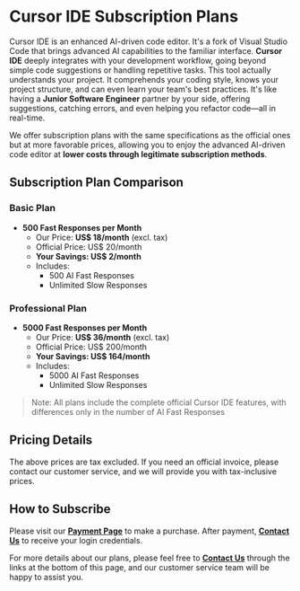 # Cursor IDE Subscription Plans

Cursor IDE is an enhanced AI-driven code editor. It's a fork of Visual Studio Code that brings advanced AI capabilities to the familiar interface. **Cursor IDE** deeply integrates with your development workflow, going beyond simple code suggestions or handling repetitive tasks. This tool actually understands your project. It comprehends your coding style, knows your project structure, and can even learn your team's best practices. It's like having a **Junior Software Engineer** partner by your side, offering suggestions, catching errors, and even helping you refactor code—all in real-time.

We offer subscription plans with the same specifications as the official ones but at more favorable prices, allowing you to enjoy the advanced AI-driven code editor at **lower costs through legitimate subscription methods**.

## Subscription Plan Comparison

### Basic Plan
- **500 Fast Responses per Month**
  - Our Price: **US$ 18/month** (excl. tax)
  - Official Price: US$ 20/month
  - **Your Savings: US$ 2/month**
  - Includes:
    - 500 AI Fast Responses
    - Unlimited Slow Responses
    
### Professional Plan
- **5000 Fast Responses per Month**
  - Our Price: **US$ 36/month** (excl. tax)
  - Official Price: US$ 200/month
  - **Your Savings: US$ 164/month**
  - Includes:
    - 5000 AI Fast Responses
    - Unlimited Slow Responses

> Note: All plans include the complete official Cursor IDE features, with differences only in the number of AI Fast Responses

## Pricing Details
The above prices are tax excluded. If you need an official invoice, please contact our customer service, and we will provide you with tax-inclusive prices.

## How to Subscribe
Please visit our [**Payment Page**](https://payment.stima.tech) to make a purchase. After payment, [**Contact Us**](mailto:support@stima.tech) to receive your login credentials.

For more details about our plans, please feel free to [**Contact Us**](mailto:support@stima.tech) through the links at the bottom of this page, and our customer service team will be happy to assist you. 